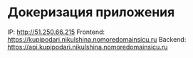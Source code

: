 # Докеризация приложения

IP: http://51.250.66.215
Frontend: https://kupipodari.nikulshina.nomoredomainsicu.ru
Backend: https://api.kupipodari.nikulshina.nomoredomainsicu.ru